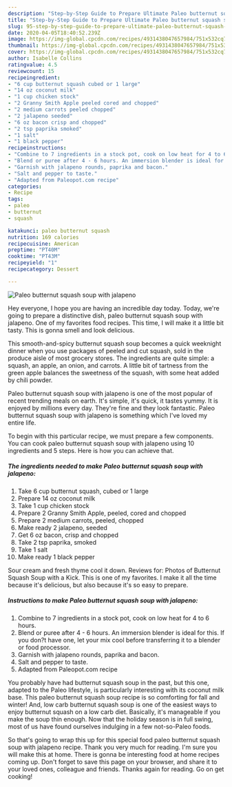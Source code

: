 ```yaml
---
description: "Step-by-Step Guide to Prepare Ultimate Paleo butternut squash soup with jalapeno"
title: "Step-by-Step Guide to Prepare Ultimate Paleo butternut squash soup with jalapeno"
slug: 95-step-by-step-guide-to-prepare-ultimate-paleo-butternut-squash-soup-with-jalapeno
date: 2020-04-05T18:40:52.239Z
image: https://img-global.cpcdn.com/recipes/4931438047657984/751x532cq70/paleo-butternut-squash-soup-with-jalapeno-recipe-main-photo.jpg
thumbnail: https://img-global.cpcdn.com/recipes/4931438047657984/751x532cq70/paleo-butternut-squash-soup-with-jalapeno-recipe-main-photo.jpg
cover: https://img-global.cpcdn.com/recipes/4931438047657984/751x532cq70/paleo-butternut-squash-soup-with-jalapeno-recipe-main-photo.jpg
author: Isabelle Collins
ratingvalue: 4.5
reviewcount: 15
recipeingredient:
- "6 cup butternut squash cubed or 1 large"
- "14 oz coconut milk"
- "1 cup chicken stock"
- "2 Granny Smith Apple peeled cored and chopped"
- "2 medium carrots peeled chopped"
- "2 jalapeno seeded"
- "6 oz bacon crisp and chopped"
- "2 tsp paprika smoked"
- "1 salt"
- "1 black pepper"
recipeinstructions:
- "Combine to 7 ingredients in a stock pot, cook on low heat for 4 to 6 hours."
- "Blend or puree after 4 - 6 hours. An immersion blender is ideal for this. If you don?t have one, let your mix cool before transferring it to a blender or food processor."
- "Garnish with jalapeno rounds, paprika and bacon."
- "Salt and pepper to taste."
- "Adapted from Paleopot.com recipe"
categories:
- Recipe
tags:
- paleo
- butternut
- squash

katakunci: paleo butternut squash 
nutrition: 169 calories
recipecuisine: American
preptime: "PT40M"
cooktime: "PT43M"
recipeyield: "1"
recipecategory: Dessert

---
```



![Paleo butternut squash soup with jalapeno](https://img-global.cpcdn.com/recipes/4931438047657984/751x532cq70/paleo-butternut-squash-soup-with-jalapeno-recipe-main-photo.jpg)

Hey everyone, I hope you are having an incredible day today. Today, we're going to prepare a distinctive dish, paleo butternut squash soup with jalapeno. One of my favorites food recipes. This time, I will make it a little bit tasty. This is gonna smell and look delicious.

This smooth-and-spicy butternut squash soup becomes a quick weeknight dinner when you use packages of peeled and cut squash, sold in the produce aisle of most grocery stores. The ingredients are quite simple: a squash, an apple, an onion, and carrots. A little bit of tartness from the green apple balances the sweetness of the squash, with some heat added by chili powder.

Paleo butternut squash soup with jalapeno is one of the most popular of recent trending meals on earth. It's simple, it's quick, it tastes yummy. It is enjoyed by millions every day. They're fine and they look fantastic. Paleo butternut squash soup with jalapeno is something which I've loved my entire life.


To begin with this particular recipe, we must prepare a few components. You can cook paleo butternut squash soup with jalapeno using 10 ingredients and 5 steps. Here is how you can achieve that.

##### The ingredients needed to make Paleo butternut squash soup with jalapeno:

1. Take 6 cup butternut squash, cubed or 1 large
1. Prepare 14 oz coconut milk
1. Take 1 cup chicken stock
1. Prepare 2 Granny Smith Apple, peeled, cored and chopped
1. Prepare 2 medium carrots, peeled, chopped
1. Make ready 2 jalapeno, seeded
1. Get 6 oz bacon, crisp and chopped
1. Take 2 tsp paprika, smoked
1. Take 1 salt
1. Make ready 1 black pepper


Sour cream and fresh thyme cool it down. Reviews for: Photos of Butternut Squash Soup with a Kick. This is one of my favorites. I make it all the time because it&#39;s delicious, but also because it&#39;s so easy to prepare. 

##### Instructions to make Paleo butternut squash soup with jalapeno:

1. Combine to 7 ingredients in a stock pot, cook on low heat for 4 to 6 hours.
1. Blend or puree after 4 - 6 hours. An immersion blender is ideal for this. If you don?t have one, let your mix cool before transferring it to a blender or food processor.
1. Garnish with jalapeno rounds, paprika and bacon.
1. Salt and pepper to taste.
1. Adapted from Paleopot.com recipe


You probably have had butternut squash soup in the past, but this one, adapted to the Paleo lifestyle, is particularly interesting with its coconut milk base. This paleo butternut squash soup recipe is so comforting for fall and winter! And, low carb butternut squash soup is one of the easiest ways to enjoy butternut squash on a low carb diet. Basically, it&#39;s manageable if you make the soup thin enough. Now that the holiday season is in full swing, most of us have found ourselves indulging in a few not-so-Paleo foods. 

So that's going to wrap this up for this special food paleo butternut squash soup with jalapeno recipe. Thank you very much for reading. I'm sure you will make this at home. There is gonna be interesting food at home recipes coming up. Don't forget to save this page on your browser, and share it to your loved ones, colleague and friends. Thanks again for reading. Go on get cooking!
